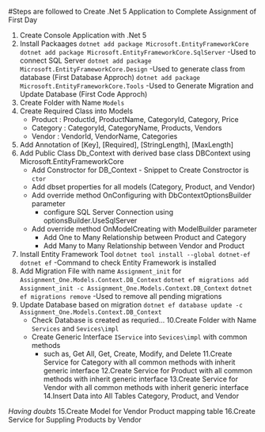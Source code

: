 ﻿#Steps are followed to Create .Net 5 Application to Complete Assignment of First Day
1. Create Console Application with .Net 5
2. Install Packaages
	`dotnet add package Microsoft.EntityFrameworkCore`
	`dotnet add package Microsoft.EntityFrameworkCore.SqlServer` -Used to connect SQL Server
	`dotnet add package Microsoft.EntityFrameworkCore.Design` -Used to generate class from database (First Database Approch)
	`dotnet add package Microsoft.EntityFrameworkCore.Tools` -Used to Generate Migration and Update Database (First Code Approch)
3. Create Folder with Name `Models`
4. Create Required Class into Models
	- Product : ProductId, ProductName, CategoryId, Category, Price
	- Category : CategoryId, CategoryName, Products, Vendors
	- Vendor : VendorId, VendorName, Categories
5. Add Annotation of [Key], [Required], [StringLength], [MaxLength]
6. Add Public Class Db_Context with derived base class DBContext using Microsoft.EntityFrameworkCore
	- Add Constroctor for DB_Context - Snippet to Create Constroctor is `ctor`
	- Add dbset properties for all models (Category, Product, and Vendor)
	- Add override method OnConfiguring with DbContextOptionsBuilder parameter 
		- configure SQL Server Connection using optionsBuilder.UseSqlServer
	- Add override method OnModelCreating with ModelBuilder parameter
		- Add One to Many Relationship between Product and Category
		- Add Many to Many Relationship between Vendor and Product
7. Install Entity Framework Tool
	`dotnet tool install --global dotnet-ef`
	`dotnet ef` -Command to check Entity Framework is installed
8. Add Migration File with name `Assignment_init` for `Assignment_One.Models.Context.DB_Context`
	`dotnet ef migrations add Assignment_init -c Assignment_One.Models.Context.DB_Context`
	`dotnet ef migrations remove` -Used to remove all pending migrations
9. Update Database based on migration
	`dotnet ef database update -c Assignment_One.Models.Context.DB_Context`
	- Check Database is created as requried...
10.Create Folder with Name `Services` and `Sevices\impl`
	- Create Generic Interface `IService` into `Sevices\impl` with common methods
		- such as, Get All, Get, Create, Modify, and Delete
11.Create Service for Category with all common methods with inherit generic interface
12.Create Service for Product with all common methods with inherit generic interface
13.Create Service for Vendor with all common methods with inherit generic interface
14.Insert Data into All Tables Category, Product, and Vendor

*Having doubts*
15.Create Model for Vendor Product mapping table
16.Create Service for Suppling Products by Vendor
